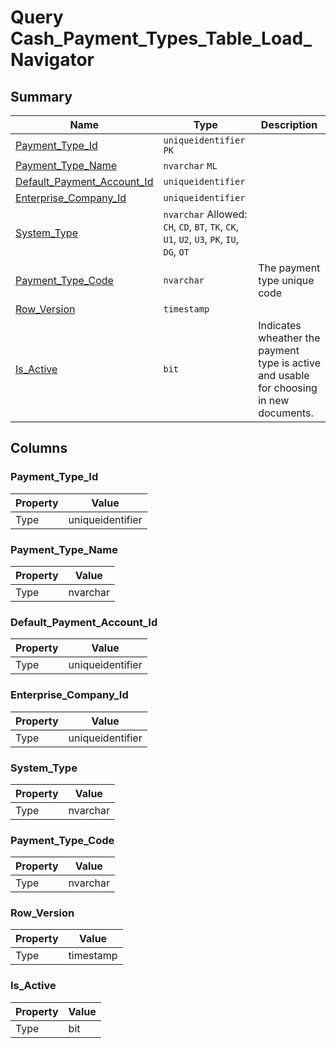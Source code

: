 # Query Cash_Payment_Types_Table_Load_Navigator


## Summary

| Name | Type | Description |
| - | - | --- |
|[Payment_Type_Id](#payment_type_id)|`uniqueidentifier` `PK`||
|[Payment_Type_Name](#payment_type_name)|`nvarchar` `ML`||
|[Default_Payment_Account_Id](#default_payment_account_id)|`uniqueidentifier` ||
|[Enterprise_Company_Id](#enterprise_company_id)|`uniqueidentifier` ||
|[System_Type](#system_type)|`nvarchar` Allowed: `CH`, `CD`, `BT`, `TK`, `CK`, `U1`, `U2`, `U3`, `PK`, `IU`, `DG`, `OT`||
|[Payment_Type_Code](#payment_type_code)|`nvarchar` |The payment type unique code|
|[Row_Version](#row_version)|`timestamp` ||
|[Is_Active](#is_active)|`bit` |Indicates wheather the payment type is active and usable for choosing in new documents.|

## Columns

### Payment_Type_Id

| Property | Value |
| - | - |
|Type|uniqueidentifier|

### Payment_Type_Name

| Property | Value |
| - | - |
|Type|nvarchar|

### Default_Payment_Account_Id

| Property | Value |
| - | - |
|Type|uniqueidentifier|

### Enterprise_Company_Id

| Property | Value |
| - | - |
|Type|uniqueidentifier|

### System_Type

| Property | Value |
| - | - |
|Type|nvarchar|

### Payment_Type_Code

| Property | Value |
| - | - |
|Type|nvarchar|

### Row_Version

| Property | Value |
| - | - |
|Type|timestamp|

### Is_Active

| Property | Value |
| - | - |
|Type|bit|


